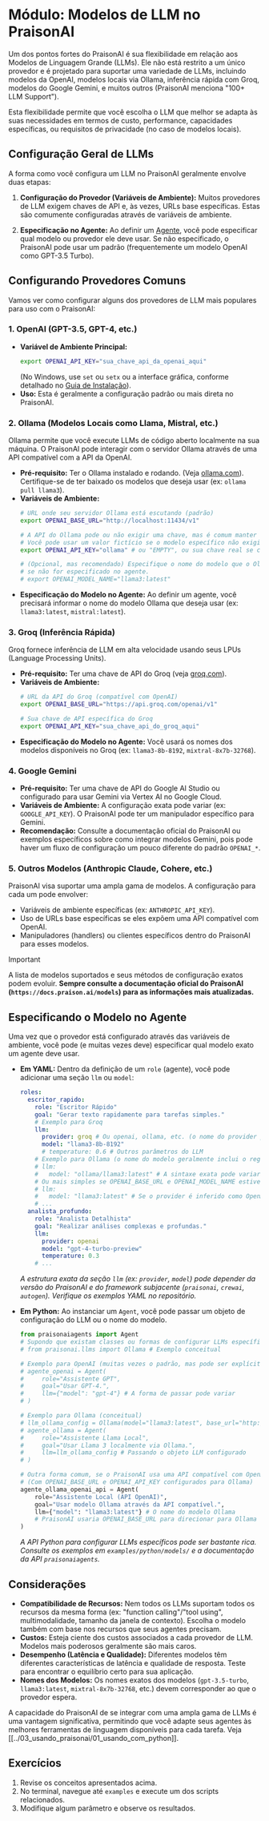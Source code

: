 # Módulo: Modelos de LLM no PraisonAI

Um dos pontos fortes do PraisonAI é sua flexibilidade em relação aos Modelos de Linguagem Grande (LLMs). Ele não está restrito a um único provedor e é projetado para suportar uma variedade de LLMs, incluindo modelos da OpenAI, modelos locais via Ollama, inferência rápida com Groq, modelos do Google Gemini, e muitos outros (PraisonAI menciona "100+ LLM Support").

Esta flexibilidade permite que você escolha o LLM que melhor se adapta às suas necessidades em termos de custo, performance, capacidades específicas, ou requisitos de privacidade (no caso de modelos locais).

## Configuração Geral de LLMs

A forma como você configura um LLM no PraisonAI geralmente envolve duas etapas:

1.  **Configuração do Provedor (Variáveis de Ambiente):**
    Muitos provedores de LLM exigem chaves de API e, às vezes, URLs base específicas. Estas são comumente configuradas através de variáveis de ambiente.

2.  **Especificação no Agente:**
    Ao definir um [Agente](./../02_conceitos_fundamentais/01_agentes.md), você pode especificar qual modelo ou provedor ele deve usar. Se não especificado, o PraisonAI pode usar um padrão (frequentemente um modelo OpenAI como GPT-3.5 Turbo).

## Configurando Provedores Comuns

Vamos ver como configurar alguns dos provedores de LLM mais populares para uso com o PraisonAI:

### 1. OpenAI (GPT-3.5, GPT-4, etc.)

*   **Variável de Ambiente Principal:**
    ```bash
    export OPENAI_API_KEY="sua_chave_api_da_openai_aqui"
    ```
    (No Windows, use `set` ou `setx` ou a interface gráfica, conforme detalhado no [Guia de Instalação](./../01_instalacao/00_instalacao_windows.md)).
*   **Uso:** Esta é geralmente a configuração padrão ou mais direta no PraisonAI.

### 2. Ollama (Modelos Locais como Llama, Mistral, etc.)

Ollama permite que você execute LLMs de código aberto localmente na sua máquina. O PraisonAI pode interagir com o servidor Ollama através de uma API compatível com a API da OpenAI.

*   **Pré-requisito:** Ter o Ollama instalado e rodando. (Veja [ollama.com](https://ollama.com/)). Certifique-se de ter baixado os modelos que deseja usar (ex: `ollama pull llama3`).
*   **Variáveis de Ambiente:**
    ```bash
    # URL onde seu servidor Ollama está escutando (padrão)
    export OPENAI_BASE_URL="http://localhost:11434/v1"

    # A API do Ollama pode ou não exigir uma chave, mas é comum manter o padrão da API OpenAI.
    # Você pode usar um valor fictício se o modelo específico não exigir autenticação.
    export OPENAI_API_KEY="ollama" # ou "EMPTY", ou sua chave real se configurou uma no Ollama

    # (Opcional, mas recomendado) Especifique o nome do modelo que o Ollama deve usar por padrão,
    # se não for especificado no agente.
    # export OPENAI_MODEL_NAME="llama3:latest"
    ```
*   **Especificação do Modelo no Agente:** Ao definir um agente, você precisará informar o nome do modelo Ollama que deseja usar (ex: `llama3:latest`, `mistral:latest`).

### 3. Groq (Inferência Rápida)

Groq fornece inferência de LLM em alta velocidade usando seus LPUs (Language Processing Units).

*   **Pré-requisito:** Ter uma chave de API do Groq (veja [groq.com](https://groq.com/)).
*   **Variáveis de Ambiente:**
    ```bash
    # URL da API do Groq (compatível com OpenAI)
    export OPENAI_BASE_URL="https://api.groq.com/openai/v1"

    # Sua chave de API específica do Groq
    export OPENAI_API_KEY="sua_chave_api_do_groq_aqui"
    ```
*   **Especificação do Modelo no Agente:** Você usará os nomes dos modelos disponíveis no Groq (ex: `llama3-8b-8192`, `mixtral-8x7b-32768`).

### 4. Google Gemini

*   **Pré-requisito:** Ter uma chave de API do Google AI Studio ou configurado para usar Gemini via Vertex AI no Google Cloud.
*   **Variáveis de Ambiente:** A configuração exata pode variar (ex: `GOOGLE_API_KEY`). O PraisonAI pode ter um manipulador específico para Gemini.
*   **Recomendação:** Consulte a documentação oficial do PraisonAI ou exemplos específicos sobre como integrar modelos Gemini, pois pode haver um fluxo de configuração um pouco diferente do padrão `OPENAI_*`.

### 5. Outros Modelos (Anthropic Claude, Cohere, etc.)

PraisonAI visa suportar uma ampla gama de modelos. A configuração para cada um pode envolver:
*   Variáveis de ambiente específicas (ex: `ANTHROPIC_API_KEY`).
*   Uso de URLs base específicas se eles expõem uma API compatível com OpenAI.
*   Manipuladores (handlers) ou clientes específicos dentro do PraisonAI para esses modelos.

> [!IMPORTANT]
> A lista de modelos suportados e seus métodos de configuração exatos podem evoluir. **Sempre consulte a documentação oficial do PraisonAI (`https://docs.praison.ai/models`) para as informações mais atualizadas.**

## Especificando o Modelo no Agente

Uma vez que o provedor está configurado através das variáveis de ambiente, você pode (e muitas vezes deve) especificar qual modelo exato um agente deve usar.

*   **Em YAML:**
    Dentro da definição de um `role` (agente), você pode adicionar uma seção `llm` ou `model`:
    ```yaml
    roles:
      escritor_rapido:
        role: "Escritor Rápido"
        goal: "Gerar texto rapidamente para tarefas simples."
        # Exemplo para Groq
        llm:
          provider: groq # Ou openai, ollama, etc. (o nome do provider pode variar)
          model: "llama3-8b-8192"
          # temperature: 0.6 # Outros parâmetros do LLM
        # Exemplo para Ollama (o nome do modelo geralmente inclui o registry/tag)
        # llm:
        #   model: "ollama/llama3:latest" # A sintaxe exata pode variar
        # Ou mais simples se OPENAI_BASE_URL e OPENAI_MODEL_NAME estiverem configurados para Ollama:
        # llm:
        #   model: "llama3:latest" # Se o provider é inferido como OpenAI-compatible
        # ...
      analista_profundo:
        role: "Analista Detalhista"
        goal: "Realizar análises complexas e profundas."
        llm:
          provider: openai
          model: "gpt-4-turbo-preview"
          temperature: 0.3
        # ...
    ```
    *A estrutura exata da seção `llm` (ex: `provider`, `model`) pode depender da versão do PraisonAI e do framework subjacente (`praisonai`, `crewai`, `autogen`). Verifique os exemplos YAML no repositório.*

*   **Em Python:**
    Ao instanciar um `Agent`, você pode passar um objeto de configuração do LLM ou o nome do modelo.
    ```python
    from praisonaiagents import Agent
    # Supondo que existam classes ou formas de configurar LLMs específicos
    # from praisonai.llms import Ollama # Exemplo conceitual

    # Exemplo para OpenAI (muitas vezes o padrão, mas pode ser explícito)
    # agente_openai = Agent(
    #     role="Assistente GPT",
    #     goal="Usar GPT-4.",
    #     llm={"model": "gpt-4"} # A forma de passar pode variar
    # )

    # Exemplo para Ollama (conceitual)
    # llm_ollama_config = Ollama(model="llama3:latest", base_url="http://localhost:11434")
    # agente_ollama = Agent(
    #     role="Assistente Llama Local",
    #     goal="Usar Llama 3 localmente via Ollama.",
    #     llm=llm_ollama_config # Passando o objeto LLM configurado
    # )

    # Outra forma comum, se o PraisonAI usa uma API compatível com OpenAI para Ollama/Groq:
    # (Com OPENAI_BASE_URL e OPENAI_API_KEY configurados para Ollama)
    agente_ollama_openai_api = Agent(
        role="Assistente Local (API OpenAI)",
        goal="Usar modelo Ollama através da API compatível.",
        llm={"model": "llama3:latest"} # O nome do modelo Ollama
        # PraisonAI usaria OPENAI_BASE_URL para direcionar para Ollama
    )
    ```
    *A API Python para configurar LLMs específicos pode ser bastante rica. Consulte os exemplos em `examples/python/models/` e a documentação da API `praisonaiagents`.*

## Considerações

*   **Compatibilidade de Recursos:** Nem todos os LLMs suportam todos os recursos da mesma forma (ex: "function calling"/"tool using", multimodalidade, tamanho da janela de contexto). Escolha o modelo também com base nos recursos que seus agentes precisam.
*   **Custos:** Esteja ciente dos custos associados a cada provedor de LLM. Modelos mais poderosos geralmente são mais caros.
*   **Desempenho (Latência e Qualidade):** Diferentes modelos têm diferentes características de latência e qualidade de resposta. Teste para encontrar o equilíbrio certo para sua aplicação.
*   **Nomes dos Modelos:** Os nomes exatos dos modelos (`gpt-3.5-turbo`, `llama3:latest`, `mixtral-8x7b-32768`, etc.) devem corresponder ao que o provedor espera.

A capacidade do PraisonAI de se integrar com uma ampla gama de LLMs é uma vantagem significativa, permitindo que você adapte seus agentes às melhores ferramentas de linguagem disponíveis para cada tarefa.
Veja [[../03_usando_praisonai/01_usando_com_python]].

## Exercícios

1. Revise os conceitos apresentados acima.
2. No terminal, navegue até `examples` e execute um dos scripts relacionados.
3. Modifique algum parâmetro e observe os resultados.
